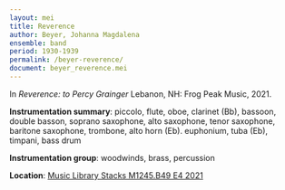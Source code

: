 ```yaml
---
layout: mei
title: Reverence
author: Beyer, Johanna Magdalena
ensemble: band
period: 1930-1939
permalink: /beyer-reverence/
document: beyer_reverence.mei
---
```


In *Reverence: to Percy Grainger* Lebanon, NH: Frog Peak Music, 2021.

**Instrumentation summary**: piccolo, flute, oboe, clarinet (Bb), bassoon, double basson, soprano saxophone, alto saxophone, tenor saxophone, baritone saxophone, trombone, alto horn (Eb). euphonium, tuba (Eb), timpani, bass drum

**Instrumentation group**: woodwinds, brass, percussion

**Location**: <a href="https://tufts.primo.exlibrisgroup.com/permalink/01TUN_INST/1kc9gia/alma991018911078103851" target="_blank">Music Library Stacks M1245.B49 E4 2021</a>